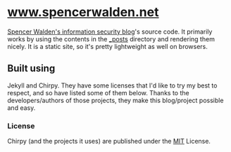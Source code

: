 # www.spencerwalden.net

[Spencer Walden's information security blog](https://www.spencerwalden.net)'s
source code. It primarily works by using the contents in the [\_posts](/_posts)
directory and rendering them nicely. It is a static site, so it's pretty
lightweight as well on browsers.

## Built using

Jekyll and Chirpy. They have some licenses that I'd like to try my best to
respect, and so have listed some of them below. Thanks to the developers/authors
of those projects, they make this blog/project possible and easy.

### License

Chirpy (and the projects it uses) are published under the [MIT][mit] License.

[gem]: https://rubygems.org/gems/jekyll-theme-chirpy
[chirpy]: https://github.com/cotes2020/jekyll-theme-chirpy/
[use-template]: https://github.com/cotes2020/chirpy-starter/generate
[cd]: https://en.wikipedia.org/wiki/Continuous_deployment
[mit]: https://github.com/cotes2020/chirpy-starter/blob/master/LICENSE
